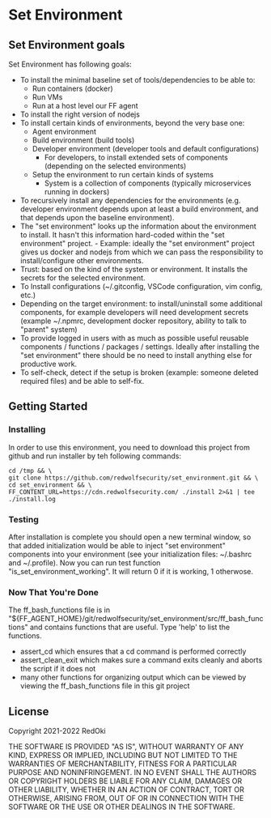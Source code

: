 # Set Environment

## Set Environment goals

Set Environment has following goals:
- To install the minimal baseline set of tools/dependencies to be able to:
    - Run containers (docker)
    - Run VMs
    - Run at a host level our FF agent
- To install the right version of nodejs
- To install certain kinds of environments, beyond the very base one:
    - Agent environment
    - Build environment (build tools)
    - Developer environment (developer tools and default configurations)
        - For developers, to install extended sets of components (depending on the selected environments)
    - Setup the environment to run certain kinds of systems
        - System is a collection of components (typically microservices running in dockers)
- To recursively install any dependencies for the environments (e.g. developer environment depends upon at least a build environment, and that depends upon the baseline environment).
- The "set environment" looks up the information about the environment to install. It hasn't this information hard-coded within the "set environment" project.
        - Example: ideally the "set environment" project gives us docker and nodejs from which we can pass the responsibility to install/configure other environments.
- Trust: based on the kind of the system or environment. It installs the secrets for the selected environment.
- To Install configurations (~/.gitconfig,  VSCode configuration, vim config, etc.)
- Depending on the target environment: to install/uninstall some additional components, for example developers will need development secrets (example ~/.npmrc, development docker repository, ability to talk to "parent" system)
- To provide logged in users with as much as possible useful reusable components / functions / packages / settings. Ideally after installing the "set environment" there should be no need to install anything else for productive work.
- To self-check, detect if the setup is broken (example: someone deleted required files) and be able to self-fix.

## Getting Started

### Installing

In order to use this environment, you need to download this project from github and run installer by teh following commands:
``` 
cd /tmp && \
git clone https://github.com/redwolfsecurity/set_environment.git && \
cd set_environment && \
FF_CONTENT_URL=https://cdn.redwolfsecurity.com/ ./install 2>&1 | tee ./install.log
```

### Testing

After installation is complete you should open a new terminal window, so that added initialization would be able to inject "set environment" components into your environment (see your initialization files: ~/.bashrc and ~/.profile).
Now you can run test function "is_set_environment_working". It will return 0 if it is working, 1 otherwose.

### Now That You're Done

The ff_bash_functions file is in "${FF_AGENT_HOME}/git/redwolfsecurity/set_environment/src/ff_bash_functions" and contains functions that are useful. Type 'help' to list the functions.

- assert_cd which ensures that a cd command is performed correctly
- assert_clean_exit which makes sure a command exits cleanly and aborts the script if it does not
- many other functions for organizing output which can be viewed by viewing the ff_bash_functions file in this git project

## License

Copyright 2021-2022 RedOki

THE SOFTWARE IS PROVIDED "AS IS", WITHOUT WARRANTY OF ANY KIND, EXPRESS OR IMPLIED, INCLUDING BUT NOT LIMITED TO THE WARRANTIES OF MERCHANTABILITY, FITNESS FOR A PARTICULAR PURPOSE AND NONINFRINGEMENT. IN NO EVENT SHALL THE AUTHORS OR COPYRIGHT HOLDERS BE LIABLE FOR ANY CLAIM, DAMAGES OR OTHER LIABILITY, WHETHER IN AN ACTION OF CONTRACT, TORT OR OTHERWISE, ARISING FROM, OUT OF OR IN CONNECTION WITH THE SOFTWARE OR THE USE OR OTHER DEALINGS IN THE SOFTWARE.
 
